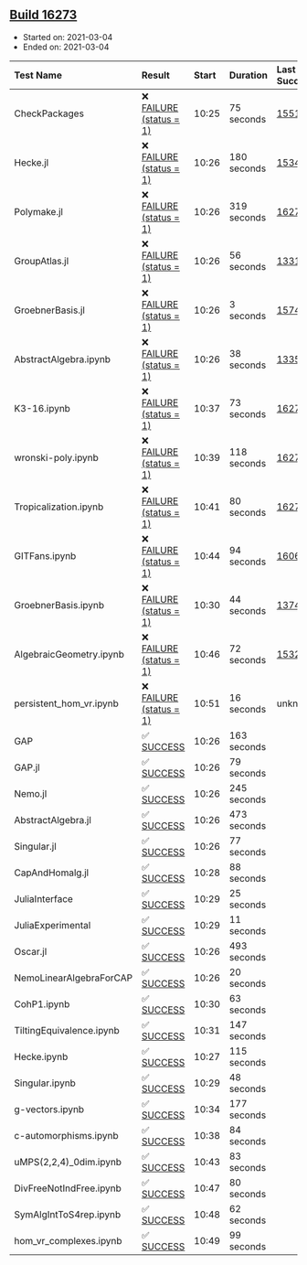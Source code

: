 ## [Build 16273](https://oscarci.mathematik.uni-kl.de/job/oscar/16273/)

* Started on: 2021-03-04
* Ended on: 2021-03-04

| Test Name    | Result | Start | Duration | Last Success | First Failure |
|:-------------|:-------|:------|:---------|:-------------|:--------------|
| CheckPackages | ❌ [FAILURE (status = 1)](https://oscarci.mathematik.uni-kl.de/job/oscar/16273/artifact/logs/build-16273/CheckPackages.log) | 10:25 | 75 seconds | [15514](https://oscarci.mathematik.uni-kl.de/job/oscar/15514/) | [15515](https://oscarci.mathematik.uni-kl.de/job/oscar/15515/) |
| Hecke.jl | ❌ [FAILURE (status = 1)](https://oscarci.mathematik.uni-kl.de/job/oscar/16273/artifact/logs/build-16273/Hecke.jl.log) | 10:26 | 180 seconds | [15344](https://oscarci.mathematik.uni-kl.de/job/oscar/15344/) | [15348](https://oscarci.mathematik.uni-kl.de/job/oscar/15348/) |
| Polymake.jl | ❌ [FAILURE (status = 1)](https://oscarci.mathematik.uni-kl.de/job/oscar/16273/artifact/logs/build-16273/Polymake.jl.log) | 10:26 | 319 seconds | [16272](https://oscarci.mathematik.uni-kl.de/job/oscar/16272/) | [16273](https://oscarci.mathematik.uni-kl.de/job/oscar/16273/) |
| GroupAtlas.jl | ❌ [FAILURE (status = 1)](https://oscarci.mathematik.uni-kl.de/job/oscar/16273/artifact/logs/build-16273/GroupAtlas.jl.log) | 10:26 | 56 seconds | [13311](https://oscarci.mathematik.uni-kl.de/job/oscar/13311/) | [13312](https://oscarci.mathematik.uni-kl.de/job/oscar/13312/) |
| GroebnerBasis.jl | ❌ [FAILURE (status = 1)](https://oscarci.mathematik.uni-kl.de/job/oscar/16273/artifact/logs/build-16273/GroebnerBasis.jl.log) | 10:26 | 3 seconds | [15745](https://oscarci.mathematik.uni-kl.de/job/oscar/15745/) | [15746](https://oscarci.mathematik.uni-kl.de/job/oscar/15746/) |
| AbstractAlgebra.ipynb | ❌ [FAILURE (status = 1)](https://oscarci.mathematik.uni-kl.de/job/oscar/16273/artifact/logs/build-16273/AbstractAlgebra.ipynb.log) | 10:26 | 38 seconds | [13355](https://oscarci.mathematik.uni-kl.de/job/oscar/13355/) | [13356](https://oscarci.mathematik.uni-kl.de/job/oscar/13356/) |
| K3-16.ipynb | ❌ [FAILURE (status = 1)](https://oscarci.mathematik.uni-kl.de/job/oscar/16273/artifact/logs/build-16273/K3-16.ipynb.log) | 10:37 | 73 seconds | [16272](https://oscarci.mathematik.uni-kl.de/job/oscar/16272/) | [16273](https://oscarci.mathematik.uni-kl.de/job/oscar/16273/) |
| wronski-poly.ipynb | ❌ [FAILURE (status = 1)](https://oscarci.mathematik.uni-kl.de/job/oscar/16273/artifact/logs/build-16273/wronski-poly.ipynb.log) | 10:39 | 118 seconds | [16270](https://oscarci.mathematik.uni-kl.de/job/oscar/16270/) | [16271](https://oscarci.mathematik.uni-kl.de/job/oscar/16271/) |
| Tropicalization.ipynb | ❌ [FAILURE (status = 1)](https://oscarci.mathematik.uni-kl.de/job/oscar/16273/artifact/logs/build-16273/Tropicalization.ipynb.log) | 10:41 | 80 seconds | [16272](https://oscarci.mathematik.uni-kl.de/job/oscar/16272/) | [16273](https://oscarci.mathematik.uni-kl.de/job/oscar/16273/) |
| GITFans.ipynb | ❌ [FAILURE (status = 1)](https://oscarci.mathematik.uni-kl.de/job/oscar/16273/artifact/logs/build-16273/GITFans.ipynb.log) | 10:44 | 94 seconds | [16068](https://oscarci.mathematik.uni-kl.de/job/oscar/16068/) | [16069](https://oscarci.mathematik.uni-kl.de/job/oscar/16069/) |
| GroebnerBasis.ipynb | ❌ [FAILURE (status = 1)](https://oscarci.mathematik.uni-kl.de/job/oscar/16273/artifact/logs/build-16273/GroebnerBasis.ipynb.log) | 10:30 | 44 seconds | [13748](https://oscarci.mathematik.uni-kl.de/job/oscar/13748/) | [13749](https://oscarci.mathematik.uni-kl.de/job/oscar/13749/) |
| AlgebraicGeometry.ipynb | ❌ [FAILURE (status = 1)](https://oscarci.mathematik.uni-kl.de/job/oscar/16273/artifact/logs/build-16273/AlgebraicGeometry.ipynb.log) | 10:46 | 72 seconds | [15322](https://oscarci.mathematik.uni-kl.de/job/oscar/15322/) | [15323](https://oscarci.mathematik.uni-kl.de/job/oscar/15323/) |
| persistent_hom_vr.ipynb | ❌ [FAILURE (status = 1)](https://oscarci.mathematik.uni-kl.de/job/oscar/16273/artifact/logs/build-16273/persistent_hom_vr.ipynb.log) | 10:51 | 16 seconds | unknown | unknown |
| GAP | ✅ [SUCCESS](https://oscarci.mathematik.uni-kl.de/job/oscar/16273/artifact/logs/build-16273/GAP.log) | 10:26 | 163 seconds |  |  |
| GAP.jl | ✅ [SUCCESS](https://oscarci.mathematik.uni-kl.de/job/oscar/16273/artifact/logs/build-16273/GAP.jl.log) | 10:26 | 79 seconds |  |  |
| Nemo.jl | ✅ [SUCCESS](https://oscarci.mathematik.uni-kl.de/job/oscar/16273/artifact/logs/build-16273/Nemo.jl.log) | 10:26 | 245 seconds |  |  |
| AbstractAlgebra.jl | ✅ [SUCCESS](https://oscarci.mathematik.uni-kl.de/job/oscar/16273/artifact/logs/build-16273/AbstractAlgebra.jl.log) | 10:26 | 473 seconds |  |  |
| Singular.jl | ✅ [SUCCESS](https://oscarci.mathematik.uni-kl.de/job/oscar/16273/artifact/logs/build-16273/Singular.jl.log) | 10:26 | 77 seconds |  |  |
| CapAndHomalg.jl | ✅ [SUCCESS](https://oscarci.mathematik.uni-kl.de/job/oscar/16273/artifact/logs/build-16273/CapAndHomalg.jl.log) | 10:28 | 88 seconds |  |  |
| JuliaInterface | ✅ [SUCCESS](https://oscarci.mathematik.uni-kl.de/job/oscar/16273/artifact/logs/build-16273/JuliaInterface.log) | 10:29 | 25 seconds |  |  |
| JuliaExperimental | ✅ [SUCCESS](https://oscarci.mathematik.uni-kl.de/job/oscar/16273/artifact/logs/build-16273/JuliaExperimental.log) | 10:29 | 11 seconds |  |  |
| Oscar.jl | ✅ [SUCCESS](https://oscarci.mathematik.uni-kl.de/job/oscar/16273/artifact/logs/build-16273/Oscar.jl.log) | 10:26 | 493 seconds |  |  |
| NemoLinearAlgebraForCAP | ✅ [SUCCESS](https://oscarci.mathematik.uni-kl.de/job/oscar/16273/artifact/logs/build-16273/NemoLinearAlgebraForCAP.log) | 10:26 | 20 seconds |  |  |
| CohP1.ipynb | ✅ [SUCCESS](https://oscarci.mathematik.uni-kl.de/job/oscar/16273/artifact/logs/build-16273/CohP1.ipynb.log) | 10:30 | 63 seconds |  |  |
| TiltingEquivalence.ipynb | ✅ [SUCCESS](https://oscarci.mathematik.uni-kl.de/job/oscar/16273/artifact/logs/build-16273/TiltingEquivalence.ipynb.log) | 10:31 | 147 seconds |  |  |
| Hecke.ipynb | ✅ [SUCCESS](https://oscarci.mathematik.uni-kl.de/job/oscar/16273/artifact/logs/build-16273/Hecke.ipynb.log) | 10:27 | 115 seconds |  |  |
| Singular.ipynb | ✅ [SUCCESS](https://oscarci.mathematik.uni-kl.de/job/oscar/16273/artifact/logs/build-16273/Singular.ipynb.log) | 10:29 | 48 seconds |  |  |
| g-vectors.ipynb | ✅ [SUCCESS](https://oscarci.mathematik.uni-kl.de/job/oscar/16273/artifact/logs/build-16273/g-vectors.ipynb.log) | 10:34 | 177 seconds |  |  |
| c-automorphisms.ipynb | ✅ [SUCCESS](https://oscarci.mathematik.uni-kl.de/job/oscar/16273/artifact/logs/build-16273/c-automorphisms.ipynb.log) | 10:38 | 84 seconds |  |  |
| uMPS(2,2,4)_0dim.ipynb | ✅ [SUCCESS](https://oscarci.mathematik.uni-kl.de/job/oscar/16273/artifact/logs/build-16273/uMPS-2-2-4-_0dim.ipynb.log) | 10:43 | 83 seconds |  |  |
| DivFreeNotIndFree.ipynb | ✅ [SUCCESS](https://oscarci.mathematik.uni-kl.de/job/oscar/16273/artifact/logs/build-16273/DivFreeNotIndFree.ipynb.log) | 10:47 | 80 seconds |  |  |
| SymAlgIntToS4rep.ipynb | ✅ [SUCCESS](https://oscarci.mathematik.uni-kl.de/job/oscar/16273/artifact/logs/build-16273/SymAlgIntToS4rep.ipynb.log) | 10:48 | 62 seconds |  |  |
| hom_vr_complexes.ipynb | ✅ [SUCCESS](https://oscarci.mathematik.uni-kl.de/job/oscar/16273/artifact/logs/build-16273/hom_vr_complexes.ipynb.log) | 10:49 | 99 seconds |  |  |
